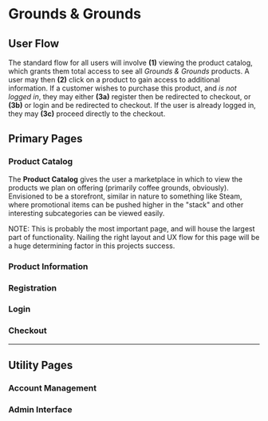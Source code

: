 # Grounds & Grounds

## User Flow

The standard flow for all users will involve **(1)** viewing the product catalog, which grants them total access to see all *Grounds & Grounds* products. A user may then **(2)** click on a product to gain access to additional information. If a customer wishes to purchase this product, and *is not logged in*, they may either **(3a)** register then be redirected to checkout, or **(3b)** or login and be redirected to checkout. If the user is already logged in, they may **(3c)** proceed directly to the checkout.

## Primary Pages

### Product Catalog

The **Product Catalog** gives the user a marketplace in which to view the products we plan on offering (primarily coffee grounds, obviously). Envisioned to be a storefront, similar in nature to something like Steam, where promotional items can be pushed higher in the "stack" and other interesting subcategories can be viewed easily.

NOTE: This is probably the most important page, and will house the largest part of functionality. Nailing the right layout and UX flow for this page will be a huge determining factor in this projects success.

### Product Information

### Registration

### Login

### Checkout

----

## Utility Pages

### Account Management

### Admin Interface

